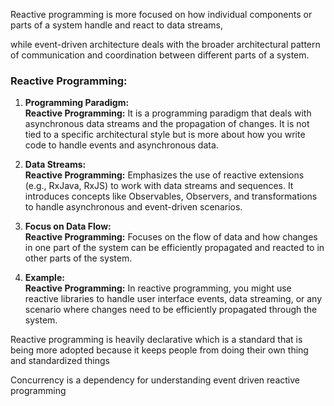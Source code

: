 Reactive programming is more focused on how individual components or parts of a system handle and react to data streams, 

while event-driven architecture deals with the broader architectural pattern of communication and coordination between different parts of a system.  
  
### Reactive Programming:  
  
1. **Programming Paradigm:**  
 **Reactive Programming:** It is a programming paradigm that deals with asynchronous data streams and the propagation of changes. It is not tied to a specific architectural style but is more about how you write code to handle events and asynchronous data.  
  
2. **Data Streams:**  
 **Reactive Programming:** Emphasizes the use of reactive extensions (e.g., RxJava, RxJS) to work with data streams and sequences. It introduces concepts like Observables, Observers, and transformations to handle asynchronous and event-driven scenarios.  
  
3. **Focus on Data Flow:**  
**Reactive Programming:** Focuses on the flow of data and how changes in one part of the system can be efficiently propagated and reacted to in other parts of the system.  
  
4. **Example:**  
**Reactive Programming:** In reactive programming, you might use reactive libraries to handle user interface events, data streaming, or any scenario where changes need to be efficiently propagated through the system.




Reactive programming is heavily declarative which is a standard that is being more adopted because it keeps people from doing their own thing and standardized things





Concurrency is a dependency for understanding event driven reactive programming